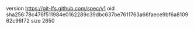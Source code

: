 version https://git-lfs.github.com/spec/v1
oid sha256:78c476f511984e0162289c39dbc637be7611763a66faece9bf6a810962c96f72
size 2650
